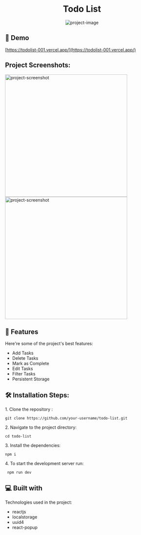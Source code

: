 <h1 align="center" id="title">Todo List</h1>

<p align="center"><img src="https://socialify.git.ci/slim2me/toDoList/image?description=1&amp;descriptionEditable=This%20is%20a%20simple%20Todo%20List%20application%20built%20with%20React%20and%20Vite.%20It%20allows%20users%20to%20create%2C%20view%2C%20and%20manage%20their%20tasks%20efficiently.&amp;font=Source%20Code%20Pro&amp;forks=1&amp;language=1&amp;name=1&amp;owner=1&amp;pattern=Solid&amp;stargazers=1&amp;theme=Dark" alt="project-image"></p>

<h2>🚀 Demo</h2>

[https://todolist-001.vercel.app/](https://todolist-001.vercel.app/)

<h2>Project Screenshots:</h2>

<img src="https://awesomescreenshot.s3.amazonaws.com/image/4702429/50769540-fa2a3ac39a383ddd28818c4208ba0e32.png?X-Amz-Algorithm=AWS4-HMAC-SHA256&amp;X-Amz-Credential=AKIAJSCJQ2NM3XLFPVKA%2F20240925%2Fus-east-1%2Fs3%2Faws4_request&amp;X-Amz-Date=20240925T195901Z&amp;X-Amz-Expires=28800&amp;X-Amz-SignedHeaders=host&amp;X-Amz-Signature=d3acbf85ed188cdaa1fcc60392da4e01dc0df16c71ee6f320f93b38965e9369b" alt="project-screenshot" width="400" height="400/">

<img src="https://awesomescreenshot.s3.amazonaws.com/image/4702429/50769565-e0d7212942552f81bb543fa712c7f5b1.png?X-Amz-Algorithm=AWS4-HMAC-SHA256&amp;X-Amz-Credential=AKIAJSCJQ2NM3XLFPVKA%2F20240925%2Fus-east-1%2Fs3%2Faws4_request&amp;X-Amz-Date=20240925T200114Z&amp;X-Amz-Expires=28800&amp;X-Amz-SignedHeaders=host&amp;X-Amz-Signature=56ce199be97b5879205a6900d54dee6c1a9a803217cb50b89ce389027d55a7f5" alt="project-screenshot" width="400" height="400/">

  
  
<h2>🧐 Features</h2>

Here're some of the project's best features:

*   Add Tasks
*   Delete Tasks
*   Mark as Complete
*   Edit Tasks
*   Filter Tasks
*   Persistent Storage

<h2>🛠️ Installation Steps:</h2>

<p>1. Clone the repository :</p>

```
git clone https://github.com/your-username/todo-list.git
```

<p>2. Navigate to the project directory:</p>

```
cd todo-list
```

<p>3. Install the dependencies:</p>

```
npm i
```

<p>4. To start the development server run:</p>

```
 npm run dev
```

  
  
<h2>💻 Built with</h2>

Technologies used in the project:

*   reactjs
*   localstorage
*   uuid4
*   react-popup
